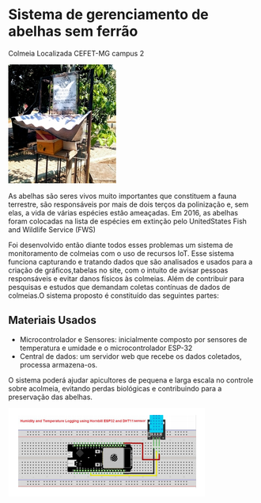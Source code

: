 <h1>Sistema de gerenciamento de abelhas sem ferrão</h1>

<p>Colmeia Localizada CEFET-MG campus 2</p>

<img src="colmeia.jpg">

<p>As abelhas são seres vivos muito   importantes   que   constituem   a   fauna   terrestre,   são responsáveis por mais de dois terços da polinização e, sem elas, a vida de várias espécies estão ameaçadas. Em 2016, as abelhas foram colocadas na lista de espécies em extinção pelo UnitedStates Fish and Wildlife Service (FWS)</p>

<p>Foi desenvolvido então diante todos esses problemas um sistema de monitoramento de colmeias com o uso de recursos IoT. Esse sistema funciona capturando e tratando dados que são analisados e usados para a criação de gráficos,tabelas  no   site,   com   o   intuito   de   avisar   pessoas responsáveis e evitar danos físicos às colmeias. Além   de   contribuir   para   pesquisas   e   estudos   que demandam   coletas contínuas de dados de colmeias.O sistema proposto é constituído das seguintes partes:</p>

<h2>Materiais Usados</h2>

<ul>
  <li>Microcontrolador e Sensores:   inicialmente   composto   por   sensores de temperatura e umidade e o microcontrolador ESP-32</li>
  <li>Central  de  dados:  um  servidor  web   que  recebe  os   dados coletados,  processa armazena-os.</li>
</ul>  

<p>O sistema poderá ajudar apicultores de pequena e larga escala no controle sobre acolmeia, evitando perdas biológicas e contribuindo para a preservação das abelhas.</p>

<img src="esquema.png">

